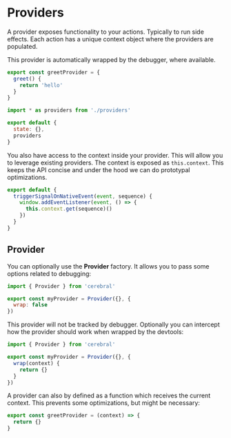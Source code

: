 # Providers

A provider exposes functionality to your actions. Typically to run side effects. Each action has a unique context object where the providers are populated.

This provider is automatically wrapped by the debugger, where available.

```js
export const greetProvider = {
  greet() {
    return 'hello'
  }
}
```

```js
import * as providers from './providers'

export default {
  state: {},
  providers
}
```

You also have access to the context inside your provider. This will allow you to leverage existing providers. The context is exposed as `this.context`. This keeps the API concise and under the hood we can do prototypal optimizations.

```js
export default {
  triggerSignalOnNativeEvent(event, sequence) {
    window.addEventListener(event, () => {
      this.context.get(sequence)()
    })
  }
}
```

## Provider

You can optionally use the **Provider** factory. It allows you to pass some options related to debugging:

```js
import { Provider } from 'cerebral'

export const myProvider = Provider({}, {
  wrap: false
})
```

This provider will not be tracked by debugger. Optionally you can intercept how the provider should work when wrapped by the devtools:

```js
import { Provider } from 'cerebral'

export const myProvider = Provider({}, {
  wrap(context) {
    return {}
  }
})
```

A provider can also by defined as a function which receives the current context. This prevents some optimizations, but might be necessary:
```js
export const greetProvider = (context) => {
  return {}
}
```